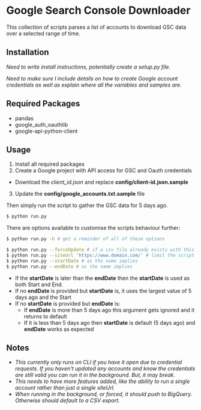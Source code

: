 # Google Search Console Downloader

This collection of scripts parses a list of accounts to download GSC data over a selected range of time.
## Installation

_Need to write install instructions, potentially create a setup.py file._

_Need to make sure I include details on how to create Google account credentials as well as explain where all the variables and samples are._

## Required Packages
- pandas
- google_auth_oauthlib
- google-api-python-client

## Usage

1. Install all required packages
2. Create a Google project with API access for GSC and Oauth credentials
  - Download the _client_id.json_ and replace **config/client-id.json.sample**
3. Update the **config/google_accounts.txt.sample** file

Then simply run the script to gather the GSC data for 5 days ago.
```bash
$ python run.py
```

There are options available to customise the scripts behaviour further:
```bash
$ python run.py -h # get a reminder of all of these options

$ python run.py --forceUpdate # if a csv file already exists with this site and date options this will delete it so it can be re-run
$ python run.py --siteUrl 'https://www.domain.com/' # limit the script to a single domain you have access to (domain needs to exactly match what is in GSC)
$ python run.py --startDate # as the name implies
$ python run.py --endDate # as the name implies
```
- If the **startDate** is later than the **endDate** then the **startDate** is used as both Start and End.
- If no **endDate** is provided but **startDate** is, it uses the largest value of 5 days ago and the Start
- If no **startDate** is provided but **endDate** is:
  - If **endDate** is more than 5 days ago this argument gets ignored and it returns to default
  - If it is less than 5 days ago then **startDate** is default (5 days ago) and **endDate** works as expected


## Notes

- _This currently only runs on CLI if you have it open due to credential requests.
If you haven't updated any accounts and know the credentials are still valid you can run it in the background. But, it may break._
- _This needs to have more features added, like the ability to run a single account rather than just a single siteUrl._
- _When running in the background, or forced, it should push to BigQuery. Otherwise should default to a CSV export._

